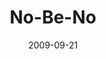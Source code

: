 ---
layout: music 
title: "No-Be-No"
series: "Commitment"
date: 2009-09-21 
description: "Brian Tome discusses why setting good boundaries and saying \"no\" is critical to making healthy commitments."
audio: "http://s3.amazonaws.com/crossroadsaudiomessages/Commitment2.mp3"
audio-duration: "35:38"
src: "http://www.crossroads.net/players/media/mediumHz/190x110_Committment.png"
---